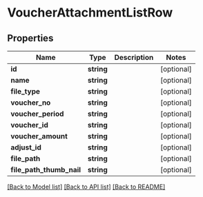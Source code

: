 # VoucherAttachmentListRow

## Properties
Name | Type | Description | Notes
------------ | ------------- | ------------- | -------------
**id** | **string** |  | [optional] 
**name** | **string** |  | [optional] 
**file_type** | **string** |  | [optional] 
**voucher_no** | **string** |  | [optional] 
**voucher_period** | **string** |  | [optional] 
**voucher_id** | **string** |  | [optional] 
**voucher_amount** | **string** |  | [optional] 
**adjust_id** | **string** |  | [optional] 
**file_path** | **string** |  | [optional] 
**file_path_thumb_nail** | **string** |  | [optional] 

[[Back to Model list]](../README.md#documentation-for-models) [[Back to API list]](../README.md#documentation-for-api-endpoints) [[Back to README]](../README.md)


